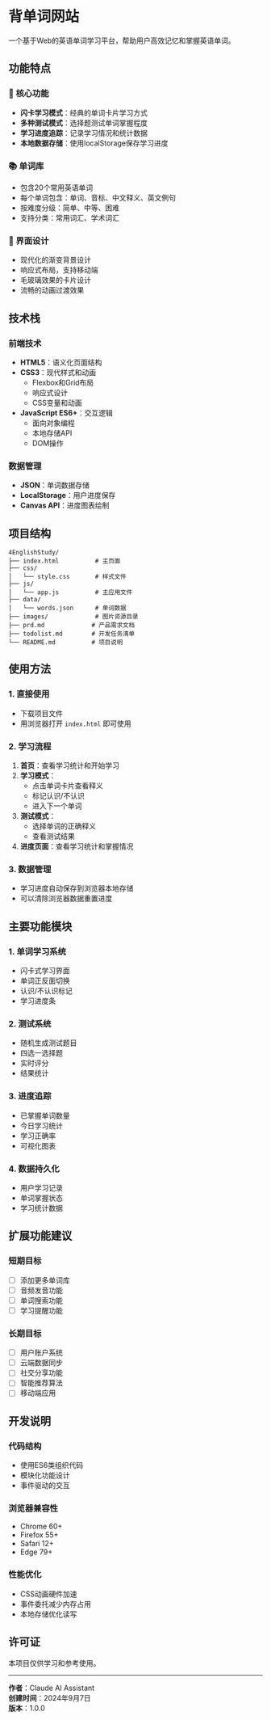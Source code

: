 # 背单词网站

一个基于Web的英语单词学习平台，帮助用户高效记忆和掌握英语单词。

## 功能特点

### 🎯 核心功能
- **闪卡学习模式**：经典的单词卡片学习方式
- **多种测试模式**：选择题测试单词掌握程度
- **学习进度追踪**：记录学习情况和统计数据
- **本地数据存储**：使用localStorage保存学习进度

### 📚 单词库
- 包含20个常用英语单词
- 每个单词包含：单词、音标、中文释义、英文例句
- 按难度分级：简单、中等、困难
- 支持分类：常用词汇、学术词汇

### 🎨 界面设计
- 现代化的渐变背景设计
- 响应式布局，支持移动端
- 毛玻璃效果的卡片设计
- 流畅的动画过渡效果

## 技术栈

### 前端技术
- **HTML5**：语义化页面结构
- **CSS3**：现代样式和动画
  - Flexbox和Grid布局
  - 响应式设计
  - CSS变量和动画
- **JavaScript ES6+**：交互逻辑
  - 面向对象编程
  - 本地存储API
  - DOM操作

### 数据管理
- **JSON**：单词数据存储
- **LocalStorage**：用户进度保存
- **Canvas API**：进度图表绘制

## 项目结构

```
4EnglishStudy/
├── index.html          # 主页面
├── css/
│   └── style.css       # 样式文件
├── js/
│   └── app.js          # 主应用文件
├── data/
│   └── words.json      # 单词数据
├── images/             # 图片资源目录
├── prd.md             # 产品需求文档
├── todolist.md        # 开发任务清单
└── README.md          # 项目说明
```

## 使用方法

### 1. 直接使用
- 下载项目文件
- 用浏览器打开 `index.html` 即可使用

### 2. 学习流程
1. **首页**：查看学习统计和开始学习
2. **学习模式**：
   - 点击单词卡片查看释义
   - 标记认识/不认识
   - 进入下一个单词
3. **测试模式**：
   - 选择单词的正确释义
   - 查看测试结果
4. **进度页面**：查看学习统计和掌握情况

### 3. 数据管理
- 学习进度自动保存到浏览器本地存储
- 可以清除浏览器数据重置进度

## 主要功能模块

### 1. 单词学习系统
- 闪卡式学习界面
- 单词正反面切换
- 认识/不认识标记
- 学习进度条

### 2. 测试系统
- 随机生成测试题目
- 四选一选择题
- 实时评分
- 结果统计

### 3. 进度追踪
- 已掌握单词数量
- 今日学习统计
- 学习正确率
- 可视化图表

### 4. 数据持久化
- 用户学习记录
- 单词掌握状态
- 学习统计数据

## 扩展功能建议

### 短期目标
- [ ] 添加更多单词库
- [ ] 音频发音功能
- [ ] 单词搜索功能
- [ ] 学习提醒功能

### 长期目标
- [ ] 用户账户系统
- [ ] 云端数据同步
- [ ] 社交分享功能
- [ ] 智能推荐算法
- [ ] 移动端应用

## 开发说明

### 代码结构
- 使用ES6类组织代码
- 模块化功能设计
- 事件驱动的交互

### 浏览器兼容性
- Chrome 60+
- Firefox 55+
- Safari 12+
- Edge 79+

### 性能优化
- CSS动画硬件加速
- 事件委托减少内存占用
- 本地存储优化读写

## 许可证

本项目仅供学习和参考使用。

---

**作者**：Claude AI Assistant  
**创建时间**：2024年9月7日  
**版本**：1.0.0